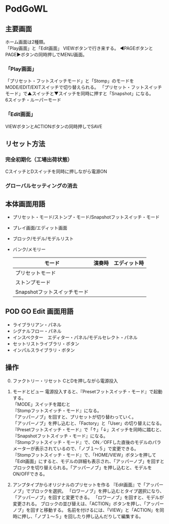 # PodGoWL
## 主要画面
ホーム画面は2種類。  
「Play画面」と「Edit画面」
VIEWボタンで行き来する。
◀PAGEボタンとPAGE▶ボタンの同時押しでMENU画面。
### 「Play画面」
「プリセット・フットスイッチモード」と「Stomp」のモードをMODE/EDIT/EXITスイッチで切り替えられる。
「プリセット・フットスイッチモード」で▲スイッチと▼スイッチを同時に押すと「Snapshot」になる。  
6スイッチ・ルーパーモード  
### 「Edit画面」
VIEWボタンとACTIONボタンの同時押しでSAVE  

## リセット方法
### 完全初期化（工場出荷状態）
CスイッチとDスイッチを同時に押しながら電源ON
### グローバルセッティングの消去

## 本体画面用語  
* プリセット・モード/ストンプ・モード/Snapshotフットスイッチ・モード
* プレイ画面/エディット画面
* ブロック/モデル/モデルリスト
* バンク/メモリー
  
  |モード|演奏時|エディット時|
  |---|---|---|
  |プリセットモード|||
  |ストンプモード|||
  |Snapshotフットスイッチモード|||

## POD GO Edit 画面用語  
* ライブラリアン・パネル
* シグナルフロー・パネル
* インスペクター　エディター・パネル/モデルセレクト・パネル
* セットリストライブラリ・ボタン
* インパルスライブラリ・ボタン

## 操作
0. ファクトリー・リセット
CとDを押しながら電源投入

1. モードとビュー
電源投入すると、『Presetフットスイッチ・モード』で起動する。  
「MODE」スイッチを踏むと  
『Stompフットスイッチ・モード』になる。  
「アッパーノブ」を回すと、プリセットが切り替わっていく。  
「アッパーノブ」を押し込むと、「Factory」と「User」の切り替えになる。  
『Presetフットスイッチ・モード』で「↑」「↓」スイッチを同時に踏むと、『Snapshotフットスイッチ・モード』になる。  
『Stompフットスイッチ・モード』で、ON／OFFした直後のモデルのパラメーターが表示されているので、「ノブ１〜５」で変更できる。  
『Stompフットスイッチ・モード』で、「HOME/VIEW」ボタンを押して「Edit画面」にすると、モデルの詳細も表示され、「アッパーノブ」を回すとブロックを切り替えられる。「アッパーノブ」を押し込むと、モデルをON/OFFできる。  

2. アンプタイプからオリジナルのプリセットを作る
『Edit画面』で「アッパーノブ」でブロックを選択。
「ロワーノブ」を押し込むとタイプ選択になり、「アッパーノブ」を回すと変更できる。
「ロワーノブ」を回すと、モデルが変更される。
ブロックの並び替えは、「ACTION」ボタンを押し、「アッパーノブ」を回すと移動する。
名前を付けるには、「VIEW」と「ACTION」を同時に押し、「ノブ１〜５」を回したり押し込んだりして編集する。









